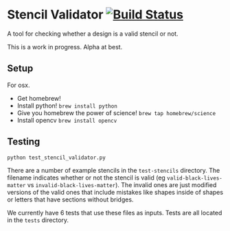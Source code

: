 # Stencil Validator [![Build Status](https://travis-ci.org/drewrwilson/stencilvalidator.svg)](https://travis-ci.org/drewrwilson/stencilvalidator)

A tool for checking whether a design is a valid stencil or not.

This is a work in progress. Alpha at best.

## Setup

For osx.

* Get homebrew!
* Install python! `brew install python`
* Give you homebrew the power of science! `brew tap homebrew/science`
* Install opencv `brew install opencv`

## Testing

`python test_stencil_validator.py`

There are a number of example stencils in the `test-stencils` directory.
The filename indicates whether or not the stencil is valid (eg `valid-black-lives-matter` vs `invalid-black-lives-matter`).
The invalid ones are just modified versions of the valid ones that include mistakes like shapes inside of shapes or letters that have sections without bridges. 

We currently have 6 tests that use these files as inputs. Tests are all located in the `tests` directory.
